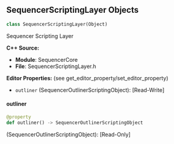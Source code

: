 ## SequencerScriptingLayer Objects

```python
class SequencerScriptingLayer(Object)
```

Sequencer Scripting Layer

**C++ Source:**

- **Module**: SequencerCore
- **File**: SequencerScriptingLayer.h

**Editor Properties:** (see get_editor_property/set_editor_property)

- ``outliner`` (SequencerOutlinerScriptingObject):  [Read-Write]

<a id="unreal.SequencerScriptingLayer.outliner"></a>

#### outliner

```python
@property
def outliner() -> SequencerOutlinerScriptingObject
```

(SequencerOutlinerScriptingObject):  [Read-Only]

<a id="unreal.SequencerViewModelStructExtensions"></a>